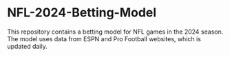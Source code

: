 # NFL-2024-Betting-Model
This repository contains a betting model for NFL games in the 2024 season. The model uses data from ESPN and Pro Football websites, which is updated daily.
